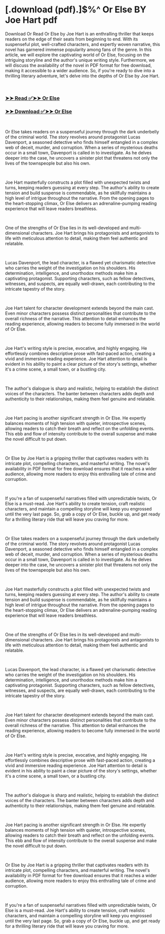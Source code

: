 # [.download (pdf).]$%^ Or Else BY Joe Hart pdf

<p>Download Or Read Or Else by Joe Hart is an enthralling thriller that keeps readers on the edge of their seats from beginning to end. With its suspenseful plot, well-crafted characters, and expertly woven narrative, this novel has garnered immense popularity among fans of the genre. In this article, we will explore the captivating world of Or Else, focusing on the intriguing storyline and the author's unique writing style. Furthermore, we will discuss the availability of the novel in PDF format for free download, making it accessible to a wider audience. So, if you're ready to dive into a thrilling literary adventure, let's delve into the depths of Or Else by Joe Hart.</p>
<p>&nbsp;</p>

### [➤➤ Read ✅➤➤ Or Else](https://pdf2worldwide.blogspot.com/id/58832047)

### [➤➤ Download ✅➤➤ Or Else](https://pdf2worldwide.blogspot.com/id/58832047)

<p>&nbsp;</p>
<p>Or Else takes readers on a suspenseful journey through the dark underbelly of the criminal world. The story revolves around protagonist Lucas Davenport, a seasoned detective who finds himself entangled in a complex web of deceit, murder, and corruption. When a series of mysterious deaths occur in a small town, Davenport is called in to investigate. As he delves deeper into the case, he uncovers a sinister plot that threatens not only the lives of the townspeople but also his own.</p>
<p>&nbsp;</p>
<p>Joe Hart masterfully constructs a plot filled with unexpected twists and turns, keeping readers guessing at every step. The author's ability to create tension and build suspense is commendable, as he skillfully maintains a high level of intrigue throughout the narrative. From the opening pages to the heart-stopping climax, Or Else delivers an adrenaline-pumping reading experience that will leave readers breathless.</p>
<p>&nbsp;</p>
<p>One of the strengths of Or Else lies in its well-developed and multi-dimensional characters. Joe Hart brings his protagonists and antagonists to life with meticulous attention to detail, making them feel authentic and relatable.</p>
<p>&nbsp;</p>
<p>Lucas Davenport, the lead character, is a flawed yet charismatic detective who carries the weight of the investigation on his shoulders. His determination, intelligence, and unorthodox methods make him a captivating protagonist. Supporting characters, such as fellow detectives, witnesses, and suspects, are equally well-drawn, each contributing to the intricate tapestry of the story.</p>
<p>&nbsp;</p>
<p>Joe Hart talent for character development extends beyond the main cast. Even minor characters possess distinct personalities that contribute to the overall richness of the narrative. This attention to detail enhances the reading experience, allowing readers to become fully immersed in the world of Or Else.</p>
<p>&nbsp;</p>
<p>Joe Hart's writing style is precise, evocative, and highly engaging. He effortlessly combines descriptive prose with fast-paced action, creating a vivid and immersive reading experience. Joe Hart attention to detail is evident in his ability to paint a clear picture of the story's settings, whether it's a crime scene, a small town, or a bustling city.</p>
<p>&nbsp;</p>
<p>The author's dialogue is sharp and realistic, helping to establish the distinct voices of the characters. The banter between characters adds depth and authenticity to their relationships, making them feel genuine and relatable.</p>
<p>&nbsp;</p>
<p>Joe Hart pacing is another significant strength in Or Else. He expertly balances moments of high tension with quieter, introspective scenes, allowing readers to catch their breath and reflect on the unfolding events. This ebb and flow of intensity contribute to the overall suspense and make the novel difficult to put down.</p>
<p>&nbsp;</p>
<p>Or Else by Joe Hart is a gripping thriller that captivates readers with its intricate plot, compelling characters, and masterful writing. The novel's availability in PDF format for free download ensures that it reaches a wider audience, allowing more readers to enjoy this enthralling tale of crime and corruption.</p>
<p>&nbsp;</p>
<p>If you're a fan of suspenseful narratives filled with unpredictable twists, Or Else is a must-read. Joe Hart's ability to create tension, craft realistic characters, and maintain a compelling storyline will keep you engrossed until the very last page. So, grab a copy of Or Else, buckle up, and get ready for a thrilling literary ride that will leave you craving for more.</p>
<p>&nbsp;</p>
<p>Or Else takes readers on a suspenseful journey through the dark underbelly of the criminal world. The story revolves around protagonist Lucas Davenport, a seasoned detective who finds himself entangled in a complex web of deceit, murder, and corruption. When a series of mysterious deaths occur in a small town, Davenport is called in to investigate. As he delves deeper into the case, he uncovers a sinister plot that threatens not only the lives of the townspeople but also his own.</p>
<p>&nbsp;</p>
<p>Joe Hart masterfully constructs a plot filled with unexpected twists and turns, keeping readers guessing at every step. The author's ability to create tension and build suspense is commendable, as he skillfully maintains a high level of intrigue throughout the narrative. From the opening pages to the heart-stopping climax, Or Else delivers an adrenaline-pumping reading experience that will leave readers breathless.</p>
<p>&nbsp;</p>
<p>One of the strengths of Or Else lies in its well-developed and multi-dimensional characters. Joe Hart brings his protagonists and antagonists to life with meticulous attention to detail, making them feel authentic and relatable.</p>
<p>&nbsp;</p>
<p>Lucas Davenport, the lead character, is a flawed yet charismatic detective who carries the weight of the investigation on his shoulders. His determination, intelligence, and unorthodox methods make him a captivating protagonist. Supporting characters, such as fellow detectives, witnesses, and suspects, are equally well-drawn, each contributing to the intricate tapestry of the story.</p>
<p>&nbsp;</p>
<p>Joe Hart talent for character development extends beyond the main cast. Even minor characters possess distinct personalities that contribute to the overall richness of the narrative. This attention to detail enhances the reading experience, allowing readers to become fully immersed in the world of Or Else.</p>
<p>&nbsp;</p>
<p>Joe Hart's writing style is precise, evocative, and highly engaging. He effortlessly combines descriptive prose with fast-paced action, creating a vivid and immersive reading experience. Joe Hart attention to detail is evident in his ability to paint a clear picture of the story's settings, whether it's a crime scene, a small town, or a bustling city.</p>
<p>&nbsp;</p>
<p>The author's dialogue is sharp and realistic, helping to establish the distinct voices of the characters. The banter between characters adds depth and authenticity to their relationships, making them feel genuine and relatable.</p>
<p>&nbsp;</p>
<p>Joe Hart pacing is another significant strength in Or Else. He expertly balances moments of high tension with quieter, introspective scenes, allowing readers to catch their breath and reflect on the unfolding events. This ebb and flow of intensity contribute to the overall suspense and make the novel difficult to put down.</p>
<p>&nbsp;</p>
<p>Or Else by Joe Hart is a gripping thriller that captivates readers with its intricate plot, compelling characters, and masterful writing. The novel's availability in PDF format for free download ensures that it reaches a wider audience, allowing more readers to enjoy this enthralling tale of crime and corruption.</p>
<p>&nbsp;</p>
<p>If you're a fan of suspenseful narratives filled with unpredictable twists, Or Else is a must-read. Joe Hart's ability to create tension, craft realistic characters, and maintain a compelling storyline will keep you engrossed until the very last page. So, grab a copy of Or Else, buckle up, and get ready for a thrilling literary ride that will leave you craving for more.</p>
<p>&nbsp;</p>
